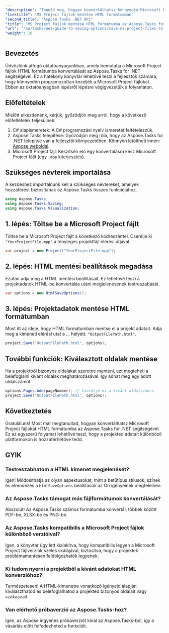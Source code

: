 ```yaml
---
"description": "Tanuld meg, hogyan konvertálhatsz könnyedén Microsoft Project fájlokat (.mpp) HTML formátumba az Aspose.Tasks for .NET segítségével. Ez az átfogó oktatóanyag lépésről lépésre bemutatja, hogyan tölthetsz be projektfájlokat, hogyan testreszabhatod a HTML-kimenetet és hogyan menthetsz el bizonyos oldalakat."
"linktitle": "MS Project fájlok mentése HTML formátumban"
"second_title": "Aspose.Tasks .NET API"
"title": "MS Project fájlok mentése HTML formátumba az Aspose.Tasks for .NET segítségével"
"url": "/hu/tasks/net/guide-to-saving-options/save-ms-project-files-to-html-format/"
"weight": 10
---
```


## Bevezetés

Üdvözlünk átfogó oktatóanyagunkban, amely bemutatja a Microsoft Project fájlok HTML formátumba konvertálását az Aspose.Tasks for .NET segítségével. Ez a hatékony könyvtár lehetővé teszi a fejlesztők számára, hogy könnyedén programozottan kezeljék a Microsoft Project fájlokat. Ebben az oktatóanyagban lépésről lépésre végigvezetjük a folyamaton.

## Előfeltételek

Mielőtt elkezdenénk, kérjük, győződjön meg arról, hogy a következő előfeltételek teljesülnek:

1. C# alapismeretek: A C# programozási nyelv ismeretét feltételezzük.
2. Aspose.Tasks telepítése: Győződjön meg róla, hogy az Aspose.Tasks for .NET telepítve van a fejlesztői környezetében. Könnyen letöltheti innen: [Aspose weboldal](https://www.aspose.com).
3. Microsoft Project fájl: Készítsen elő egy konvertálásra kész Microsoft Project fájlt (egy `.mpp` kiterjesztés).

## Szükséges névterek importálása

A kezdéshez importálnunk kell a szükséges névtereket, amelyek hozzáférést biztosítanak az Aspose.Tasks összes funkciójához.

```csharp
using Aspose.Tasks;
using Aspose.Tasks.Saving;
using Aspose.Tasks.Visualization;
```

## 1. lépés: Töltse be a Microsoft Project fájlt

Töltse be a Microsoft Project fájlt a következő kódrészlettel. Cserélje ki `"YourProjectFile.mpp"` a tényleges projektfájl elérési útjával.

```csharp
var project = new Project("YourProjectFile.mpp");
```

## 2. lépés: HTML mentési beállítások megadása

Ezután adja meg a HTML mentési beállításait. Ez lehetővé teszi a projektadatok HTML-be konvertálás utáni megjelenésének testreszabását.

```csharp
var options = new HtmlSaveOptions();
```

## 3. lépés: Projektadatok mentése HTML formátumban

Most itt az ideje, hogy HTML formátumban mentse el a projekt adatait. Adja meg a kimeneti elérési utat a ... helyett. `"OutputFilePath.html"`.

```csharp
project.Save("OutputFilePath.html", options);
```

## További funkciók: Kiválasztott oldalak mentése

Ha a projektből bizonyos oldalakat szeretne menteni, ezt megteheti a belefoglalni kívánt oldalak meghatározásával. Így adhat meg egy adott oldalszámot:

```csharp
options.Pages.Add(pageNumber); // Cserélje ki a kívánt oldalszámra
project.Save("OutputFilePath.html", options);
```

## Következtetés

Gratulálunk! Most már megtanultad, hogyan konvertálhatsz Microsoft Project fájlokat HTML formátumba az Aspose.Tasks for .NET segítségével. Ez az egyszerű folyamat lehetővé teszi, hogy a projekted adatait különböző platformokon is hozzáférhetővé tedd.

## GYIK

### Testreszabhatom a HTML kimenet megjelenését?
Igen! Módosíthatja az olyan aspektusokat, mint a betűtípus stílusok, színek és elrendezés a `HtmlSaveOptions` beállítások az Ön igényeinek megfelelően.

### Az Aspose.Tasks támogat más fájlformátumok konvertálását?
Abszolút! Az Aspose.Tasks számos formátumba konvertál, többek között PDF-be, XLSX-be és PNG-be.

### Az Aspose.Tasks kompatibilis a Microsoft Project fájlok különböző verzióival?
Igen, a könyvtár úgy lett kialakítva, hogy kompatibilis legyen a Microsoft Project fájlverziók széles skálájával, biztosítva, hogy a projektek problémamentesen feldolgozhatók legyenek.

### Ki tudom nyerni a projektből a kívánt adatokat HTML konverzióhoz?
Természetesen! A HTML-kimenetre vonatkozó igényeid alapján kiválaszthatod és belefoglalhatod a projekted bizonyos oldalait vagy szakaszait.

### Van elérhető próbaverzió az Aspose.Tasks-hoz?
Igen, az Aspose ingyenes próbaverziót kínál az Aspose.Tasks-ból, így a vásárlás előtt felfedezheted a funkcióit.